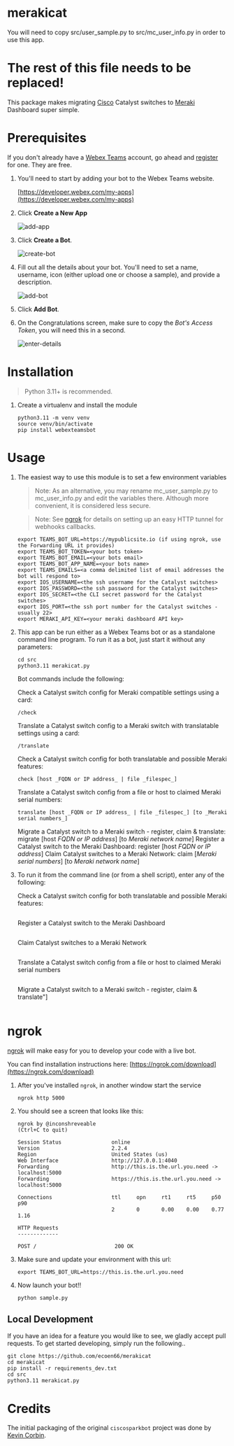 # merakicat

You will need to copy src/user_sample.py to src/mc_user_info.py in order to use this app.

# The rest of this file needs to be replaced!




This package makes migrating [Cisco](https://www.cisco.com) Catalyst switches to [Meraki](https:www.meraki.com) Dashboard super simple.  


# Prerequisites

If you don't already have a [Webex Teams](https://www.webex.com/products/teams/index.html) account, go ahead and [register](https://www.webex.com/pricing/free-trial.html) for one.  They are free.

1. You'll need to start by adding your bot to the Webex Teams website.

    [https://developer.webex.com/my-apps](https://developer.webex.com/my-apps)

1. Click **Create a New App**

    ![add-app](https://github.com/ecoen66/merakicat/raw/main/images/newapp.jpg)

1. Click **Create a Bot**.

    ![create-bot](https://github.com/ecoen66/merakicat/raw/main/images/createbot.jpg)

2. Fill out all the details about your bot.  You'll need to set a name, username, icon (either upload one or choose a sample), and provide a description.

    ![add-bot](https://github.com/ecoen66/merakicat/raw/main/images/newbot.jpg)

3. Click **Add Bot**.

1. On the Congratulations screen, make sure to copy the *Bot's Access Token*, you will need this in a second.

    ![enter-details](https://github.com/ecoen66/merakicat/raw/main/images/botcongrats.jpg)

# Installation

> Python 3.11+ is recommended.

1. Create a virtualenv and install the module

    ```
    python3.11 -m venv venv
    source venv/bin/activate
    pip install webexteamsbot
    ```

# Usage

1. The easiest way to use this module is to set a few environment variables

    > Note: As an alternative, you may rename mc_user_sample.py to mc_user_info.py and edit the variables there.  Although more convenient, it is considered less secure.

    > Note: See [ngrok](#ngrok) for details on setting up an easy HTTP tunnel for webhooks callbacks.

    ```
    export TEAMS_BOT_URL=https://mypublicsite.io (if using ngrok, use the Forwarding URL it provides)
    export TEAMS_BOT_TOKEN=<your bots token>
    export TEAMS_BOT_EMAIL=<your bots email>
    export TEAMS_BOT_APP_NAME=<your bots name>
    export TEAMS_EMAILS=<a comma delimited list of email addresses the bot will respond to>
    export IOS_USERNAME=<the ssh username for the Catalyst switches>
    export IOS_PASSWORD=<the ssh password for the Catalyst switches>
    export IOS_SECRET=<the CLI secret password for the Catalyst switches>
    export IOS_PORT=<the ssh port number for the Catalyst switches - usually 22>
    export MERAKI_API_KEY=<your meraki dashboard API key>
    ```

1. This app can be run either as a Webex Teams bot or as a standalone command line program.  To run it as a bot, just start it without any parameters:  

    ```
    cd src
    python3.11 merakicat.py
    ```
    Bot commands include the following:

    Check a Catalyst switch config for Meraki compatible settings using a card:
    ```
    /check
    ```

    Translate a Catalyst switch config to a Meraki switch with translatable settings using a card:
    ```
    /translate
    ```

    Check a Catalyst switch config for both translatable and possible Meraki features:
    ```
    check [host _FQDN or IP address_ | file _filespec_]
    ```

    Translate a Catalyst switch config from a file or host to claimed Meraki serial numbers:
    ```
    translate [host _FQDN or IP address_ | file _filespec_] [to _Meraki serial numbers_]
    ```

    Migrate a Catalyst switch to a Meraki switch - register, claim & translate:
    migrate [host _FQDN or IP address_] [to _Meraki network name_]
    Register a Catalyst switch to the Meraki Dashboard:
    register [host _FQDN or IP address_]
    Claim Catalyst switches to a Meraki Network:
    claim [_Meraki serial numbers_] [to _Meraki network name_]


1. To run it from the command line (or from a shell script), enter any of the following:

    Check a Catalyst switch config for both translatable and possible Meraki features:
    ```check host <FQDN or IP address> | file <filespec> 
    ```
    Register a Catalyst switch to the Meraki Dashboard
    ```register host <FQDN or IP address>
    ```
    Claim Catalyst switches to a Meraki Network
    ```claim <Meraki serial numbers> to <Meraki network name>
    ```
    Translate a Catalyst switch config from a file or host to claimed Meraki serial numbers
    ```translate host <FQDN or IP address> | file <filespec> to <Meraki serial numbers>
    ```
    Migrate a Catalyst switch to a Meraki switch - register, claim & translate"]
    ```migrate host <FQDN or IP address> to <Meraki network name>
    ```


# ngrok

[ngrok](http://ngrok.com) will make easy for you to develop your code with a live bot.

You can find installation instructions here: [https://ngrok.com/download](https://ngrok.com/download)

1. After you've installed `ngrok`, in another window start the service

    ```
    ngrok http 5000
    ```

1. You should see a screen that looks like this:

    ```
    ngrok by @inconshreveable                                                                                                                                 (Ctrl+C to quit)

    Session Status                online
    Version                       2.2.4
    Region                        United States (us)
    Web Interface                 http://127.0.0.1:4040
    Forwarding                    http://this.is.the.url.you.need -> localhost:5000
    Forwarding                    https://this.is.the.url.you.need -> localhost:5000

    Connections                   ttl     opn     rt1     rt5     p50     p90
                                  2       0       0.00    0.00    0.77    1.16

    HTTP Requests
    -------------

    POST /                         200 OK
    ```

1. Make sure and update your environment with this url:

    ```
    export TEAMS_BOT_URL=https://this.is.the.url.you.need

    ```

1. Now launch your bot!!

    ```
    python sample.py
    ```

## Local Development

If you have an idea for a feature you would like to see, we gladly accept pull requests.  To get started developing, simply run the following..

```
git clone https://github.com/ecoen66/merakicat
cd merakicat
pip install -r requirements_dev.txt
cd src
python3.11 merakicat.py
```

# Credits
The initial packaging of the original `ciscosparkbot` project was done by [Kevin Corbin](https://github.com/kecorbin).  

